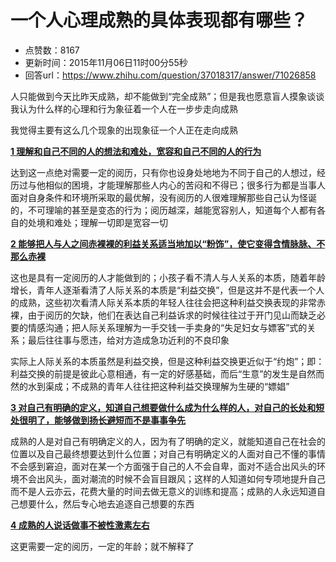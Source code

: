 # 一个人心理成熟的具体表现都有哪些？
- 点赞数：8167
- 更新时间：2015年11月06日11时00分55秒
- 回答url：https://www.zhihu.com/question/37018317/answer/71026858
<body>
 <p data-pid="-GpG_SeR">人只能做到今天比昨天成熟，却不能做到“完全成熟”；但是我也愿意盲人摸象谈谈我认为什么样的心理和行为象征着一个人在一步步走向成熟</p>
 <p data-pid="zcG3PYEw">我觉得主要有这么几个现象的出现象征一个人正在走向成熟</p>
 <p data-pid="qT76bX5Y"><b><u>1 理解和自己不同的人的想法和难处，宽容和自己不同的人的行为</u></b></p>
 <p data-pid="bda40RNH">达到这一点绝对需要一定的阅历，只有你也设身处地地为不同于自己的人想过，经历过与他相似的困境，才能理解那些人内心的苦闷和不得已；很多行为都是当事人面对自身条件和环境所采取的最优解，没有阅历的人很难理解那些自己认为怪诞的，不可理喻的甚至是变态的行为；阅历越深，越能宽容别人，知道每个人都有各自的处境和难处；理解一切即是宽容一切</p>
 <p data-pid="e733TwMk"><b><u>2 能够把人与人之间赤裸裸的利益关系适当地加以“粉饰”，使它变得含情脉脉、不那么赤裸</u></b></p>
 <p data-pid="ggjMjF6F">这也是具有一定阅历的人才能做到的；小孩子看不清人与人关系的本质，随着年龄增长，青年人逐渐看清了人际关系的本质是“利益交换”，但是这并不是代表一个人的成熟，这些初次看清人际关系本质的年轻人往往会把这种利益交换表现的非常赤裸，由于阅历的欠缺，他们在表达自己利益诉求的时候往往过于开门见山而缺乏必要的情感沟通；把人际关系理解为一手交钱一手卖身的“失足妇女与嫖客”式的关系；最后往往事与愿违，给对方造成急功近利的不良印象</p>
 <p data-pid="FBBYIDG1">实际上人际关系的本质虽然是利益交换，但是这种利益交换更近似于“约炮”；即：利益交换的前提是彼此心意相通，有一定的好感基础，而后“生意”的发生是自然而然的水到渠成；不成熟的青年人往往把这种利益交换理解为生硬的“嫖娼”</p>
 <p data-pid="WhCq4aC-"><b><u>3 对自己有明确的定义，知道自己想要做什么成为什么样的人，对自己的长处和短处很明了，能够做到扬长避短而不是事事争先</u></b></p>
 <p data-pid="eHDZdcjs">成熟的人是对自己有明确定义的人，因为有了明确的定义，就能知道自己在社会的位置以及自己最终想要达到什么位置；对自己有明确定义的人面对自己不懂的事情不会感到窘迫，面对在某一个方面强于自己的人不会自卑，面对不适合出风头的环境不会出风头，面对潮流的时候不会盲目跟风；这样的人知道如何专项地提升自己而不是人云亦云，花费大量的时间去做无意义的训练和提高；成熟的人永远知道自己想要什么，然后专心地去追逐自己想要的东西</p>
 <p data-pid="4gQyEBkV"><b><u>4 成熟的人说话做事不被性激素左右</u></b></p>
 <p data-pid="4VeWxFRG">这更需要一定的阅历，一定的年龄；就不解释了</p>
</body>